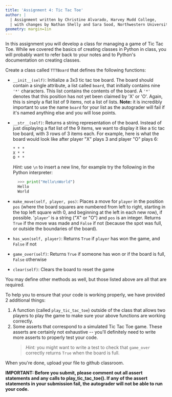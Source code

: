 ```yaml
---
title: 'Assignment 4: Tic Tac Toe'
author: |
  | Assignment written by Christine Alvarado, Harvey Mudd College,
  | with changes by Nathan Shelly and Sara Sood, Northwestern University.
geometry: margin=1in
---
```


In this assignment you will develop a class for managing a game of Tic Tac Toe. While we covered the basics of creating classes in Python in class, you will probably want to refer back to your notes and to Python's documentation on creating classes.

Create a class called `TTTBoard` that defines the following functions:

- `__init__(self)`: Initialize a 3x3 tic tac toe board. The board should contain a single attribute, a list called `board`, that initially contains nine `'*'` characters. This list contains the contents of the board. A `'*'` denotes that this position has not yet been claimed by 'X' or 'O'. Again, this is simply a flat list of 9 items, not a list of lists. **Note:** it is incredibly important to use the name `board` for your list as the autograder will fail if it's named anything else and you will lose points.
- `__str__(self)`: Returns a string representation of the board. Instead of just displaying a flat list of the 9 items, we want to display it like a tic tac toe board, with 3 rows of 3 items each. For example, here is what the board would look like after player "X" plays 3 and player "O" plays 6:

  ```text
  * * *
  X * *
  O * *
  ```

  _Hint:_ use `\n` to insert a new line, for example try the following in the Python interpreter:

  ```python
    >>> print("Hello\nWorld")
    Hello
    World
  ```

- `make_move(self, player, pos)`: Places a move for `player` in the position `pos` (where the board squares are numbered from left to right, starting in the top left square with 0, and beginning at the left in each new row), if possible. '`player`' is a string ("X" or "O") and `pos` is an integer. Returns `True` if the move was made and `False` if not (because the spot was full, or outside the boundaries of the board).
- `has_won(self, player)`: Returns `True` if `player` has won the game, and `False` if not
- `game_over(self)`: Returns `True` if someone has won or if the board is full, `False` otherwise
- `clear(self)`: Clears the board to reset the game

You may define other methods as well, but those listed above are all that are required.

To help you to ensure that your code is working properly, we have provided 2 additional things:

1. A function (called `play_tic_tac_toe`) outside of the class that allows two players to play the game to make sure your above functions are working correctly.
2. Some asserts that correspond to a simulated Tic Tac Toe game. These asserts are certainly not exhaustive -- you'll definitely need to write more asserts to properly test your code.
   > _Hint:_ you might want to write a test to check that `game_over` correctly returns `True` when the board is full.

When you're done, upload your file to github classroom.

**IMPORTANT: Before you submit, please comment out all assert statements and any calls to play_tic_tac_toe(). If any of the assert statements in your submission fail, the autograder will not be able to run your code.**

